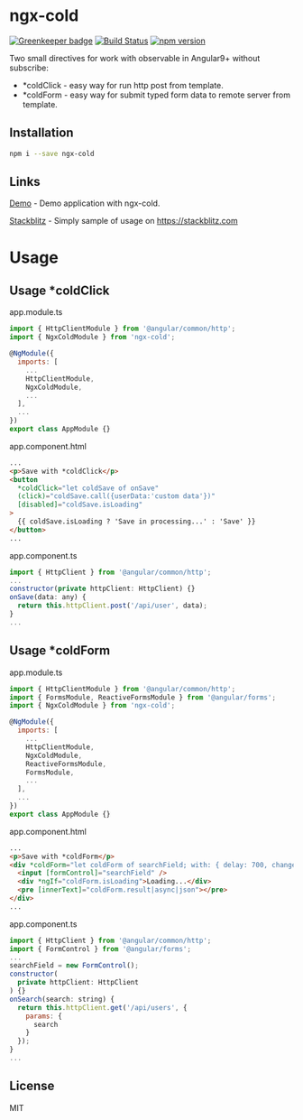 # ngx-cold

[![Greenkeeper badge](https://badges.greenkeeper.io/EndyKaufman/ngx-cold.svg)](https://greenkeeper.io/)
[![Build Status](https://travis-ci.org/EndyKaufman/ngx-cold.svg?branch=master)](https://travis-ci.org/EndyKaufman/ngx-cold)
[![npm version](https://badge.fury.io/js/ngx-cold.svg)](https://badge.fury.io/js/ngx-cold)

Two small directives for work with observable in Angular9+ without subscribe:

- \*coldClick - easy way for run http post from template.
- \*coldForm - easy way for submit typed form data to remote server from template.

## Installation

```bash
npm i --save ngx-cold
```

## Links

[Demo](https://endykaufman.github.io/ngx-cold) - Demo application with ngx-cold.

[Stackblitz](https://stackblitz.com/edit/ngx-cold) - Simply sample of usage on https://stackblitz.com

# Usage

## Usage \*coldClick

app.module.ts

```js
import { HttpClientModule } from '@angular/common/http';
import { NgxColdModule } from 'ngx-cold';

@NgModule({
  imports: [
    ...
    HttpClientModule,
    NgxColdModule,
    ...
  ],
  ...
})
export class AppModule {}
```

app.component.html

```html
...
<p>Save with *coldClick</p>
<button
  *coldClick="let coldSave of onSave"
  (click)="coldSave.call({userData:'custom data'})"
  [disabled]="coldSave.isLoading"
>
  {{ coldSave.isLoading ? 'Save in processing...' : 'Save' }}
</button>
...
```

app.component.ts

```js
import { HttpClient } from '@angular/common/http';
...
constructor(private httpClient: HttpClient) {}
onSave(data: any) {
  return this.httpClient.post('/api/user', data);
}
...
```

## Usage \*coldForm

app.module.ts

```js
import { HttpClientModule } from '@angular/common/http';
import { FormsModule, ReactiveFormsModule } from '@angular/forms';
import { NgxColdModule } from 'ngx-cold';

@NgModule({
  imports: [
    ...
    HttpClientModule,
    NgxColdModule,
    ReactiveFormsModule,
    FormsModule,
    ...
  ],
  ...
})
export class AppModule {}
```

app.component.html

```html
...
<p>Save with *coldForm</p>
<div *coldForm="let coldForm of searchField; with: { delay: 700, change: onSearch, result: [] }">
  <input [formControl]="searchField" />
  <div *ngIf="coldForm.isLoading">Loading...</div>
  <pre [innerText]="coldForm.result|async|json"></pre>
</div>
...
```

app.component.ts

```js
import { HttpClient } from '@angular/common/http';
import { FormControl } from '@angular/forms';
...
searchField = new FormControl();
constructor(
  private httpClient: HttpClient
) {}
onSearch(search: string) {
  return this.httpClient.get('/api/users', {
    params: {
      search
    }
  });
}
...
```

## License

MIT
